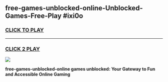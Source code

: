 
## free-games-unblocked-online-Unblocked-Games-Free-Play #ixi0o
<h3>
<a href="https://us.freeplayer.one?title=free-games-unblocked-online&ref=9M">CLICK TO PLAY</a></h3>
<hr>

<h3>
<a href="https://us.freeplayer.one?title=free-games-unblocked-online&ref=9M">CLICK 2 PLAY</a>
  
</h3>

<a href="https://us.freeplayer.one?title=free-games-unblocked-online&ref=9M"><img src="https://clearcache.store/games.png"></a>


**free-games-unblocked-online games unblocked: Your Gateway to Fun and Accessible Online Gaming**
